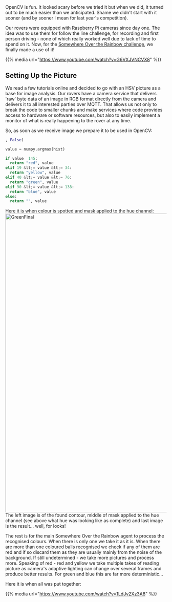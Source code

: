 <html><body><p> 

OpenCV is fun. It looked scary before we tried it but when we did, it turned out to be much easier than we anticipated. Shame we didn't start with it sooner (and by sooner I mean for last year's competition).

Our rovers were equipped with Raspberry Pi cameras since day one. The idea was to use them for follow the line challenge, for recording and first person driving - none of which really worked well due to lack of time to spend on it. Now, for the <a href="https://piwars.org/2018-competition/challenges/somewhere-over-the-rainbow/">Somewhere Over the Rainbow challenge</a>, we finally made a use of it!

{{% media url="https://www.youtube.com/watch?v=G6VXJVNCVX8" %}}
</p><h2>Setting Up the Picture</h2>
We read a few tutorials online and decided to go with an HSV picture as a base for image analysis. Our rovers have a camera service that delivers 'raw' byte data of an image in RGB format directly from the camera and delivers it to all interested parties over MQTT. That allows us not only to break the code to smaller chunks and make services where code provides access to hardware or software resources, but also to easily implement a monitor of what is really happening to the rover at any time.

So, as soon as we receive image we prepare it to be used in OpenCV:

```python
, False)

value = numpy.argmax(hist)

if value  145:
  return "red", value
elif 19 &lt;= value &lt;= 34:
  return "yellow", value
elif 40 &lt;= value &lt;= 76:
  return "green", value
elif 90 &lt;= value &lt;= 138:
  return "blue", value
else:
  return "", value

```

Here it is when colour is spotted and mask applied to the hue channel:<img class="alignnone size-full wp-image-1297" src="/2018/04/greenfinal.png" alt="GreenFinal" width="1136" height="934">The left image is of the found contour, middle of mask applied to the hue channel (see above what hue was looking like as complete) and last image is the result... well, for looks!

The rest is for the main Somewhere Over the Rainbow agent to process the recognised colours. When there is only one we take it as it is. When there are more than one coloured balls recognised we check if any of them are red and if so discard them as they are usually mainly from the noise of the background. If still undetermined - we take more pictures and process more. Speaking of red - red and yellow we take multiple takes of reading picture as camera's adaptive lighting can change over several frames and produce better results. For green and blue this are far more deterministic...

Here it is when all was put together:

{{% media url="https://www.youtube.com/watch?v=1LdJv2Xz3A8" %}}

 </body></html>